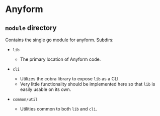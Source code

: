 
# Anyform

## `module` directory

Contains the single go module for anyform. Subdirs:

- `lib`
  - The primary location of Anyform code.

- `cli`
  - Utilizes the cobra library to expose `lib` as a CLI.
  - Very little functionality should be implemented here so that `lib` is easily
    usable on its own.

- `common/util`
  - Utilities common to both `lib` and `cli`.

